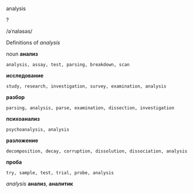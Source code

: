 analysis

?

/əˈnaləsəs/

Definitions of _analysis_

noun
**анализ**

    analysis, assay, test, parsing, breakdown, scan
**исследование**

    study, research, investigation, survey, examination, analysis
**разбор**

    parsing, analysis, parse, examination, dissection, investigation
**психоанализ**

    psychoanalysis, analysis
**разложение**

    decomposition, decay, corruption, dissolution, dissociation, analysis
**проба**

    try, sample, test, trial, probe, analysis

_analysis_
**анализ**, **аналитик**